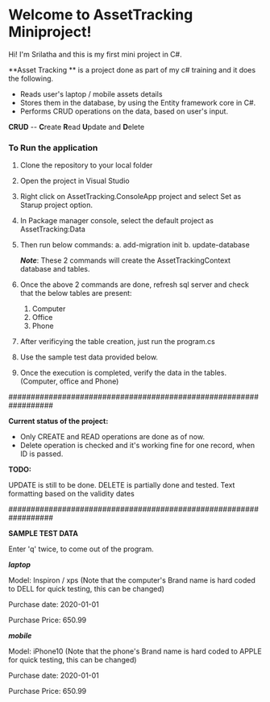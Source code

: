 # Welcome to AssetTracking Miniproject!

Hi! I'm Srilatha and this is my first mini project in C#. 

**Asset Tracking ** is a project done  as part of my c# training and it does the following.

 -  Reads user's laptop / mobile assets details
 -  Stores them in the database, by using the Entity framework core in C#. 
 -  Performs CRUD operations on the data, based on user's input.
 
**CRUD** -- **C**reate **R**ead **U**pdate and **D**elete


### To Run the application
 1. Clone the repository to your local folder
 2. Open the project in Visual Studio
 3. Right click on AssetTracking.ConsoleApp project and select Set as Starup project option.
 4. In Package manager console, select the default project as AssetTracking:Data 
 5. Then run below commands: 
	a. add-migration init
	b. update-database
	
	***Note***: These 2 commands will create the AssetTrackingContext database and tables.

 6. Once the above 2 commands are done, refresh sql server and check that the below tables are present:
	1. Computer
	2. Office
	3. Phone
	
 7. After verificying the table creation,  just run the program.cs 

 8. Use the sample test data provided below.

 9. Once the execution is completed, verify the data in the tables. (Computer, office and Phone)


##################################################################


**Current status of the project:**

 - Only CREATE and READ operations are done as of now. 
 - Delete operation is checked and it's working fine for one record, when ID is passed.
 
 
**TODO:**

UPDATE is still to be done.
DELETE is partially done and tested.
Text formatting based on the validity dates


##################################################################


**SAMPLE TEST DATA**

Enter 'q' twice, to come out of the program.

***laptop***

 Model:  Inspiron / xps (Note that the computer's Brand name is hard coded to DELL for  quick testing, this can be changed)
 
 Purchase date: 2020-01-01
 
 Purchase Price: 650.99

***mobile***

 Model:  iPhone10 (Note that the phone's Brand name is hard coded to APPLE for quick testing, this can be changed)
 
 Purchase date: 2020-01-01
 
 Purchase Price: 650.99



